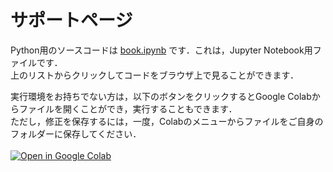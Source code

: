 # サポートページ

Python用のソースコードは [book.ipynb](https://github.com/stoyabe/biophys/blob/main/book.ipynb) です．これは，Jupyter Notebook用ファイルです．<br>
上のリストからクリックしてコードをブラウザ上で見ることができます．

実行環境をお持ちでない方は，以下のボタンをクリックするとGoogle Colabからファイルを開くことができ，実行することもできます．<br>
ただし，修正を保存するには，一度，Colabのメニューからファイルをご自身のフォルダーに保存してください． <br><br>
[![Open in Google Colab](https://colab.research.google.com/assets/colab-badge.svg)](https://colab.research.google.com/github/stoyabe/biophys/blob/main/book.ipynb)
